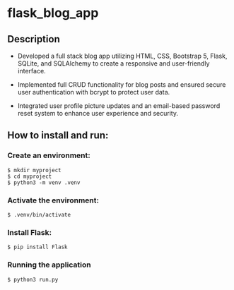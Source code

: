 # flask_blog_app
## Description
- Developed a full stack blog app utilizing HTML, CSS, Bootstrap 5, Flask, SQLite, and SQLAlchemy to create a
  responsive and user-friendly interface.
  
- Implemented full CRUD functionality for blog posts and ensured secure user authentication with bcrypt
  to protect user data.
  
- Integrated user profile picture updates and an email-based password reset system to enhance user
  experience and security.

## How to install and run:
### Create an environment:
    $ mkdir myproject
    $ cd myproject
    $ python3 -m venv .venv
  
### Activate the environment:
    $ .venv/bin/activate

### Install Flask:
    $ pip install Flask

### Running the application
    $ python3 run.py

